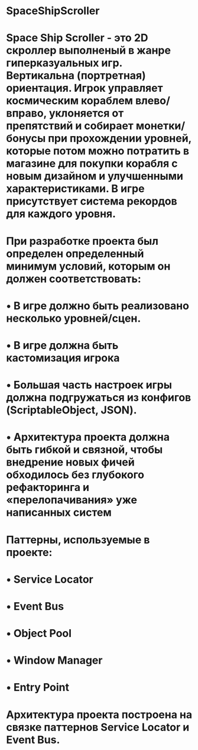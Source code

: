 # SpaceShipScroller
# Space Ship Scroller -  это 2D скроллер выполненый в жанре гиперказуальных игр. Вертикальна (портретная) ориентация. Игрок управляет космическим кораблем влево/вправо, уклоняется от препятствий и собирает монетки/бонусы при прохождении уровней, которые потом можно потратить в магазине для покупки корабля с новым дизайном и улучшенными характеристиками. В игре присутствует система рекордов для каждого уровня.
# При разработке проекта был определен определенный минимум условий, которым он должен соответствовать:
# •	В игре должно быть реализовано несколько уровней/сцен.
# •	В игре должна быть кастомизация игрока
# •	Большая часть настроек игры должна подгружаться из конфигов (ScriptableObject, JSON).
# •	Архитектура проекта должна быть гибкой и связной, чтобы внедрение новых фичей обходилось без глубокого рефакторинга и «перелопачивания» уже написанных систем
# Паттерны, используемые в проекте:
# •	Service Locator
# •	Event Bus
# •	Object Pool
# •	Window Manager
# •	Entry Point
# Архитектура проекта построена на связке паттернов Service Locator и Event Bus. 

